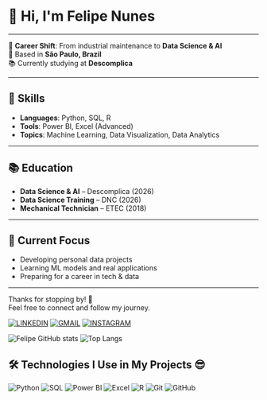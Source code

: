 # 👋 Hi, I'm Felipe Nunes

---

🎯 **Career Shift**: From industrial maintenance to **Data Science & AI**  
📍 Based in **São Paulo, Brazil**  
📚 Currently studying at **Descomplica**

---

## 🚀 Skills

- **Languages**: Python, SQL, R  
- **Tools**: Power BI, Excel (Advanced)  
- **Topics**: Machine Learning, Data Visualization, Data Analytics  

---

## 📚 Education

- **Data Science & AI** – Descomplica (2026)  
- **Data Science Training** – DNC (2026)  
- **Mechanical Technician** – ETEC (2018)

---

## 🧠 Current Focus

- Developing personal data projects  
- Learning ML models and real applications  
- Preparing for a career in tech & data

---

Thanks for stopping by! 🚀  
Feel free to connect and follow my journey.


  [![LINKEDIN](https://img.shields.io/badge/LinkedIn-0077B5?style=for-the-badge&logo=linkedin&logoColor=white)](https://www.linkedin.com/in/felipe-nunes-b3a3061b6/)  [![GMAIL](https://img.shields.io/badge/Gmail-D14836?style=for-the-badge&logo=gmail&logoColor=white)](https://mail.google.com/mail/u/0/#inbox)                            [![INSTAGRAM](https://img.shields.io/badge/Instagram-E4405F?style=for-the-badge&logo=instagram&logoColor=white)](https://www.instagram.com/fehlipera_scx/)

 ![Felipe GitHub stats](https://github-readme-stats.vercel.app/api?username=FelipeNunesReis&show_icons=true&theme=ambient_gradient)
 ![Top Langs](https://github-readme-stats.vercel.app/api/top-langs/?username=FelipeNunesReis&layout=compact&icons=true&theme=ambient_gradient)

## 🛠️ Technologies I Use in My Projects 😎

![Python](https://img.shields.io/badge/Python-3776AB?style=for-the-badge&logo=python&logoColor=white)
![SQL](https://img.shields.io/badge/SQL-336791?style=for-the-badge&logo=postgresql&logoColor=white)
![Power BI](https://img.shields.io/badge/Power%20BI-F2C811?style=for-the-badge&logo=powerbi&logoColor=black)
![Excel](https://img.shields.io/badge/Excel-217346?style=for-the-badge&logo=microsoft-excel&logoColor=white)
![R](https://img.shields.io/badge/R-276DC3?style=for-the-badge&logo=r&logoColor=white)
![Git](https://img.shields.io/badge/Git-F05032?style=for-the-badge&logo=git&logoColor=white)
![GitHub](https://img.shields.io/badge/GitHub-181717?style=for-the-badge&logo=github&logoColor=white)

